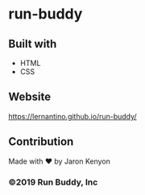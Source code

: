 # run-buddy

## Built with 
* HTML
* CSS

## Website
https://lernantino.github.io/run-buddy/

## Contribution
Made with ❤️ by Jaron Kenyon 

### ©️2019 Run Buddy, Inc
